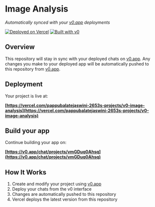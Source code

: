 # Image Analysis

*Automatically synced with your [v0.app](https://v0.app) deployments*

[![Deployed on Vercel](https://img.shields.io/badge/Deployed%20on-Vercel-black?style=for-the-badge&logo=vercel)](https://vercel.com/pappubalatejaswini-2653s-projects/v0-image-analysis)
[![Built with v0](https://img.shields.io/badge/Built%20with-v0.app-black?style=for-the-badge)](https://v0.app/chat/projects/vmGDuq0Ahsq)

## Overview

This repository will stay in sync with your deployed chats on [v0.app](https://v0.app).
Any changes you make to your deployed app will be automatically pushed to this repository from [v0.app](https://v0.app).

## Deployment

Your project is live at:

**[https://vercel.com/pappubalatejaswini-2653s-projects/v0-image-analysis](https://vercel.com/pappubalatejaswini-2653s-projects/v0-image-analysis)**

## Build your app

Continue building your app on:

**[https://v0.app/chat/projects/vmGDuq0Ahsq](https://v0.app/chat/projects/vmGDuq0Ahsq)**

## How It Works

1. Create and modify your project using [v0.app](https://v0.app)
2. Deploy your chats from the v0 interface
3. Changes are automatically pushed to this repository
4. Vercel deploys the latest version from this repository
